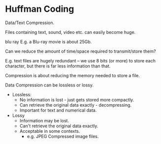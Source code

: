 # Huffman Coding

Data/Text Compression.

Files containing text, sound, video etc. can easily become huge.

blu ray
E.g. a Blu-ray movie is about 25Gb.

Can we reduce the amount of time/space required to transmit/store them?

E.g. text files are hugely redundant – we use 8 bits (or more) to store each character,  but there is far less information than that.

Compression is about reducing the memory needed to store a file.

Data Compression can be lossless or lossy.

- Lossless:
  - No information is lost - just gets stored more compactly.
  - Can retrieve the original data exactly - decompressing.
  - Important for text and numerical data.
- Lossy
  - Information may be lost.
  - Can't retrieve the original data exactly.
  - Acceptable in some contexts.
    - e.g. JPEG Compressed image files.
